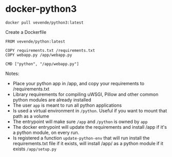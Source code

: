 # docker-python3


	docker pull vevende/python3:latest

Create a Dockerfile

	FROM vevende/python:latest

	COPY requirements.txt /requirements.txt
	COPY webapp.py /app/webapp.py

	CMD ["python", "/app/webapp.py"]


Notes:

 - Place your python app in /app, and copy your requirements to /requirements.txt
 - Library requirements for compiling uWSGI, Pillow and other common python
 modules are already installed
 - The user `app` is meant to run all python applications
 - Is used a virtual environment in `/python`. Useful if you want to mount that
   path as a volume
 - The entrypoint will make sure `/app` and `/python` is owned by `app`
 - The docker entrypoint will update the requirements and install /app if it's 
 a python module, on every run.
 - Is registered a function `update-python-env` that will run install the requirements.txt file if it exists, will install /app/ as a python module 
 if it exists `/app/setup.py`
